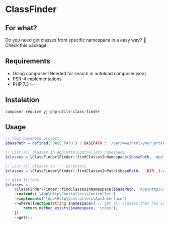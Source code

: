 # ClassFinder #

## For what? ##
Do you need get classes from specific namespace in a easy way? :rocket: <br />
Check this package.

## Requirements ##
- Using composer (Needed for search in autoload composer.json)
- PSR-4 implementations
- PHP 7.3 >=

## Instalation ##
```
composer require yj-php-utils-class-finder
```

## Usage ##
```php
// Your basePath project. 
$basePath = defined('BASE_PATH') ? BASEPATH : '/var/www/html/your_project_base_path';

// List all classes in App\Http\Controllers namespace
$classes = \ClassFinder\Finder::findClassesInNamespace($basePath, 'App\Http\Controllers')->get();

// List all classes in '.' directory
$classes = \ClassFinder\Finder::findClassesInPath($basePath, __DIR__)->get();

// With filters
$classes = 
    \ClassFinder\Finder::findClassesInNamespace($basePath, 'App\Http\Controllers')
    ->extends('\App\Http\Controllers\Controller')
    ->implements('\App\Http\Controllers\ApiInterface')
    ->where(function(string $namespace){ // get all classes that has index() method
        return method_exists($namespace, 'index');
    })
    ->get();
```